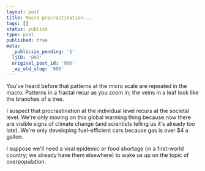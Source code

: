```yaml
---
layout: post
title: Macro procrastination...
tags: []
status: publish
type: post
published: true
meta:
  _publicize_pending: '1'
  ljID: '893'
  original_post_id: '996'
  _wp_old_slug: '996'
---
```

You've heard before that patterns at the micro scale are repeated in the macro.  Patterns in a fractal recur as you zoom in; the veins in a leaf look like the branches of a tree.

I suspect that procrastination at the individual level recurs at the societal level.  We're only moving on this global warming thing because now there are visible signs of climate change (and scientists telling us it's already too late).  We're only developing fuel-efficient cars because gas is over $4 a gallon.

I suppose we'll need a viral epidemic or food shortage (in a first-world country; we already have them elsewhere) to wake us up on the topic of overpopulation.
